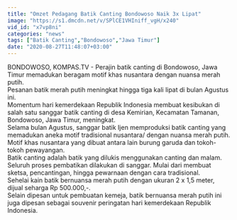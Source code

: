 ```yaml
---
title: "Omzet Pedagang Batik Canting Bondowoso Naik 3x Lipat"
image: "https://s1.dmcdn.net/v/SPlCE1VHIniff_vgH/x240"
vid_id: "x7vp8ni"
categories: "news"
tags: ["Batik Canting","Bondowoso","Jawa Timur"]
date: "2020-08-27T11:48:07+03:00"
---
```

BONDOWOSO, KOMPAS.TV - Perajin batik canting di Bondowoso, Jawa Timur memadukan beragam motif khas nusantara dengan nuansa merah putih.   <br>Pesanan batik merah putih meningkat hingga tiga kali lipat di bulan Agustus ini.   <br>Momentum hari kemerdekaan Republik Indonesia membuat kesibukan di salah satu sanggar batik canting di desa Kemirian, Kecamatan Tamanan, Bondowoso, Jawa Timur, meningkat.   <br>Selama bulan Agustus, sanggar batik Ijen memproduksi batik canting yang memadukan aneka motif tradisional nusantara/ dengan nuansa merah putih.   <br>Motif khas nusantara yang dibuat antara lain burung garuda dan tokoh-tokoh pewayangan.   <br>Batik canting adalah batik yang dilukis menggunakan canting dan malam.    <br>Seluruh proses pembatikan dilakukan di sanggar. Mulai dari membuat sketsa, pencantingan, hingga pewarnaan dengan cara tradisional.    <br>Sehelai kain batik bernuansa merah putih dengan ukuran 2 x 1,5 meter, dijual seharga Rp 500.000,-.   <br>Selain dipesan untuk pembuatan kemeja, batik bernuansa merah putih ini juga dipesan sebagai souvenir peringatan hari kemerdekaan Republik Indonesia.   <br>
